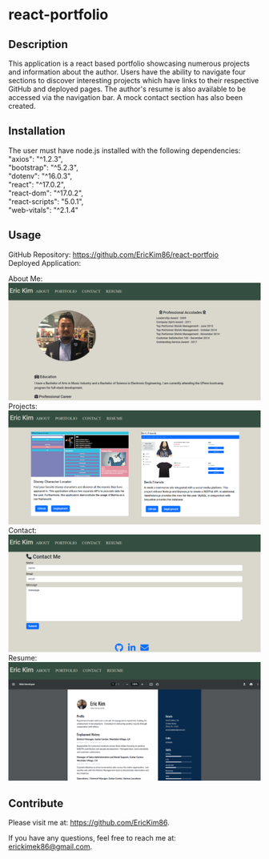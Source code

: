 # react-portfolio

  ## Description
 This application is a react based portfolio showcasing numerous projects and information about the author.  Users have the ability to navigate four sections to discover interesting projects which have links to their respective GitHub and deployed pages.  The author's resume is also available to be accessed via the navigation bar.  A mock contact section has also been created.

  ## Installation<br/>
  The user must have node.js installed with the following dependencies: <br/>
    "axios": "^1.2.3",<br/>
    "bootstrap": "^5.2.3",<br/>
    "dotenv": "^16.0.3",<br/>
    "react": "^17.0.2",<br/>
    "react-dom": "^17.0.2",<br/>
    "react-scripts": "5.0.1",<br/>
    "web-vitals": "^2.1.4"<br/>

  ## Usage
  GitHub Repository: https://github.com/EricKim86/react-portfoio <br/>
  Deployed Application:<br/>

  About Me:<br/>
  <img src="https://github.com/EricKim86/react-portfolio/blob/main/src/images/example.png?raw=true" width="600"/><br/>
  Projects:<br/>
  <img src="https://github.com/EricKim86/react-portfolio/blob/main/src/images/example4.png?raw=true" width="600"/><br/>
  Contact:<br/>
  <img src="https://github.com/EricKim86/react-portfolio/blob/main/src/images/example2.png?raw=true" width="600"/><br/>
  Resume:<br/>
  <img src="https://github.com/EricKim86/react-portfolio/blob/main/src/images/example3.png?raw=true" width="600"/><br/>


  ## Contribute
  Please visit me at: https://github.com/EricKim86. 

  If you have any questions, feel free to reach me at: erickimek86@gmail.com.


